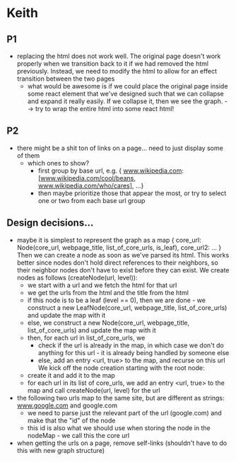 

# Keith

## P1
- replacing the html does not work well. The original page doesn't work properly when we transition back to it if we had removed the html previously. Instead, we need to modify the html to allow for an effect transition between the two pages
    - what would be awesome is if we could place the original page inside some react element that we've designed such that we can collapse and expand it really easily. If we collapse it, then we see the graph. --> try to wrap the entire html into some react html!

## P2
- there might be a shit ton of links on a page... need to just display some of them
    - which ones to show?
        - first group by base url, e.g. { www.wikipedia.com: [www.wikipedia.com/cool/beans, www.wikipedia.com/who/cares], ...}
        - then maybe prioritize those that appear the most, or try to select one or two from each base url group



## Design decisions...
- maybe it is simplest to represent the graph as a map
{
    core_url: Node(core_url, webpage_title, list_of_core_urls, is_leaf),
    core_url2: ...
}
Then we can create a node as soon as we've parsed its html. This works better since nodes don't hold direct references to their neighbors, so their neighbor nodes don't have to exist before they can exist. We create nodes as follows (createNode(url, level)):
    - we start with a url and we fetch the html for that url
    - we get the urls from the html and the title from the html
    - if this node is to be a leaf (level == 0), then we are done - we construct a new LeafNode(core_url, webpage_title, list_of_core_urls) and update the map with it
    - else, we construct a new Node(core_url, webpage_title, list_of_core_urls) and update the map with it
    - then, for each url in list_of_core_urls, we
        - check if the url is already in the map, in which case we don't do anything for this url - it is already being handled by someone else
        - else, add an entry <url, true> to the map, and recurse on this url
We kick off the node creation starting with the root node:
    - create it and add it to the map
    - for each url in its list of core_urls, we add an entry <url, true> to the map and call createNode(url, level) for the url
- the following two urls map to the same site, but are different as strings: www.google.com and google.com
    - we need to parse just the relevant part of the url (google.com) and make that the "id" of the node
    - this id is also what we should use when storing the node in the nodeMap - we call this the core url
- when getting the urls on a page, remove self-links (shouldn't have to do this with new graph structure)

